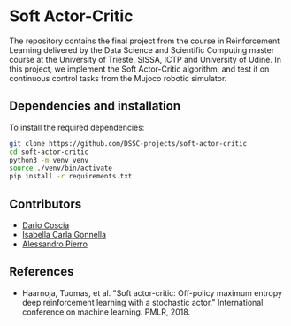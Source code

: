 # Soft Actor-Critic

The repository contains the final project from the course in Reinforcement Learning delivered by the Data Science and Scientific Computing master course at the University of Trieste, SISSA, ICTP and University of Udine. In this project, we implement the Soft Actor-Critic algorithm, and test it on continuous control tasks from the Mujoco robotic simulator.

## Dependencies and installation

To install the required dependencies:
```bash
git clone https://github.com/DSSC-projects/soft-actor-critic
cd soft-actor-critic
python3 -m venv venv
source ./venv/bin/activate
pip install -r requirements.txt
```

## Contributors

* [Dario Coscia](https://github.com/dario-coscia)
* [Isabella Carla Gonnella](https://github.com/ICGonnella)
* [Alessandro Pierro](https://github.com/AlessandroPierro)

## References

* Haarnoja, Tuomas, et al. "Soft actor-critic: Off-policy maximum entropy deep reinforcement learning with a stochastic actor." International conference on machine learning. PMLR, 2018.
